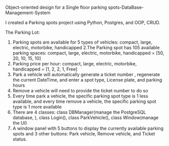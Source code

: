 Object-oriented design for a Single floor parking spots-DataBase-Management-System

I created a Parking spots project using Python, Postgres, and OOP, CRUD.

The Parking Lot:
1. Parking spots are available for 5 types of vehicles: compact, large,  electric,  motorbike,  handicapped
2.The Parking spot has 105 available parking spaces:
    compact, large,  electric,  motorbike,  handicapped = [50, 20, 10, 15, 10]
3. Parking price per hour:
    compact, large,  electric,  motorbike,  handicapped = [1, 2, 2, 1, Free]
4. Park a vehicle will automatically generate a ticket number , regenerate the current DateTime, and enter a spot type, License plate, and parking hours
5. Remove a vehicle will need to provide the ticket number to do so
6. Every time park a vehicle, the specific parking spot type is 1 less available, and every time remove a vehicle, the specific parking spot type is 1 more available
7. There are 4 classes: class DBManager(manage the PostgreSQL database, ), class Login(), class ParkVehicle(), class Window(manage the UI)
8. A window panel with 5 buttons to display the currently available parking spots and 3 other buttons: Park vehicle, Remove vehicle, and Ticket status.




